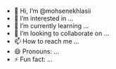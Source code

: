 - 👋 Hi, I’m @mohsenekhlasii
- 👀 I’m interested in ...
- 🌱 I’m currently learning ...
- 💞️ I’m looking to collaborate on ...
- 📫 How to reach me ...
- 😄 Pronouns: ...
- ⚡ Fun fact: ...

<!---
mohsenekhlasii/mohsenekhlasii is a ✨ special ✨ repository because its `README.md` (this file) appears on your GitHub profile.
You can click the Preview link to take a look at your changes.
--->
